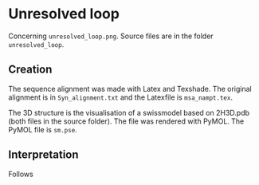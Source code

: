 # Unresolved loop

Concerning `unresolved_loop.png`. Source files are in the folder `unresolved_loop`.

## Creation

The sequence alignment was made with Latex and Texshade. The original alignment is in `Syn_alignment.txt` and the Latexfile is `msa_nampt.tex`.

The 3D structure is the visualisation of a swissmodel based on 2H3D.pdb (both files in the source folder). The file was rendered with PyMOL. The PyMOL file is `sm.pse`.

## Interpretation

Follows
